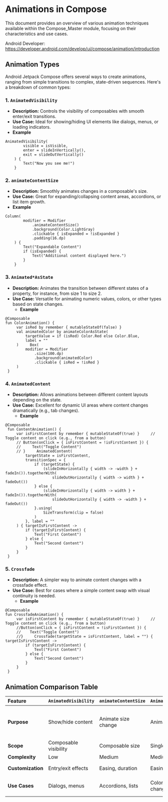 # Animations in Compose

This document provides an overview of various animation techniques available within the Compose_Master module, focusing on their characteristics and use cases.

Android Developer: <https://developer.android.com/develop/ui/compose/animation/introduction>

## Animation Types

Android Jetpack Compose offers several ways to create animations, ranging from simple transitions to complex, state-driven sequences. Here's a breakdown of common types:

### 1. `AnimatedVisibility`

-   **Description:** Controls the visibility of composables with smooth enter/exit transitions.
-   **Use Case:** Ideal for showing/hiding UI elements like dialogs, menus, or loading indicators.
- **Example**

```compose
AnimatedVisibility(
        visible = isVisible,
        enter = slideInVertically(),
        exit = slideOutVertically()
    ) {
        Text("Now you see me!")
    }
```
### 2. `animateContentSize`

-   **Description:** Smoothly animates changes in a composable's size.
-   **Use Case:** Great for expanding/collapsing content areas, accordions, or list item growth.
- **Example**
```compose
Column(
        modifier = Modifier
            .animateContentSize()
            .background(Color.LightGray)
            .clickable { isExpanded = !isExpanded }
            .padding(16.dp)
    ) {
        Text("Expandable Content")
        if (isExpanded) {
            Text("Additional content displayed here.")
        }
    }
```
### 3. `Animated*AsState`

-   **Description:** Animates the transition between different states of a property, for instance, from size 1 to size 2.
-   **Use Case:** Versatile for animating numeric values, colors, or other types based on state changes.
    - **Example**
```compose
@Composable
fun ColorAnimation() {
     var isRed by remember { mutableStateOf(false) }
     val animatedColor by animateColorAsState(
         targetValue = if (isRed) Color.Red else Color.Blue,
         label = ""
     )     Box(
         modifier = Modifier
             .size(100.dp)
             .background(animatedColor)
             .clickable { isRed = !isRed }
     )
 }
 ```

### 4. `AnimatedContent`

-   **Description:** Allows animations between different content layouts depending on the state.
-   **Use Case:** Excellent for dynamic UI areas where content changes dramatically (e.g., tab changes).
    - **Example**
```compose
@Composable
 fun ContentAnimation() {
     var isFirstContent by remember { mutableStateOf(true) }     // Toggle content on click (e.g., from a button)
     // Button(onClick = { isFirstContent = !isFirstContent }) {
     //     Text("Toggle Content")
     // }     AnimatedContent(
         targetState = isFirstContent,
         transitionSpec = {
             if (targetState) {
                 (slideInHorizontally { width -> -width } + fadeIn()).togetherWith(
                     slideOutHorizontally { width -> width } + fadeOut())
             } else {
                 (slideInHorizontally { width -> width } + fadeIn()).togetherWith(
                     slideOutHorizontally { width -> -width } + fadeOut())
             }.using(
                 SizeTransform(clip = false)
             )
         }, label = ""
     ) { targetIsFirstContent ->
         if (targetIsFirstContent) {
             Text("First Content")
         } else {
             Text("Second Content")
         }
     }
 }
```
### 5. `Crossfade`

-   **Description:** A simpler way to animate content changes with a crossfade effect.
-   **Use Case:** Best for cases where a simple content swap with visual continuity is needed.
    - **Example**
```compose
@Composable
fun CrossfadeAnimation() {
     var isFirstContent by remember { mutableStateOf(true) }     // Toggle content on click (e.g., from a button)
     //Button(onClick = { isFirstContent = !isFirstContent }) {
     //    Text("Toggle Content")
     //}     Crossfade(targetState = isFirstContent, label = "") { targetIsFirstContent ->
         if (targetIsFirstContent) {
             Text("First Content")
         } else {
             Text("Second Content")
         }
     }
 }
```
## Animation Comparison Table

| Feature             | `AnimatedVisibility` | `animateContentSize` | `Animated*AsState` | `AnimatedContent` | `Crossfade` |
| :------------------ | :------------------- | :------------------- | :----------------- | :---------------- | :---------- |
| **Purpose**         | Show/hide content    | Animate size change  | Animate value      | Animate content change      | Simple content swap with transition |
| **Scope**           | Composable visibility| Composable size      | Single value       | Content layout    | Content |
| **Complexity**      | Low                  | Medium               | Medium             | High           | Low         |
| **Customization**   | Entry/exit effects  | Easing, duration      | Easing, duration    | Complete transition logic            | Duration         |
| **Use Cases**       | Dialogs, menus       | Accordions, lists    | Color, size changes | Tab changes      | Swapping images, text |



